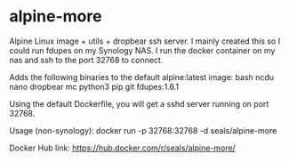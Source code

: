 # alpine-more

Alpine Linux image + utils + dropbear ssh server. I mainly created this so I could run fdupes on my Synology NAS. I run the docker container on my nas and ssh to the port 32768 to connect. 

Adds the following binaries to the default alpine:latest image:
    bash
    ncdu
    nano
    dropbear
    mc
    python3
    pip
    git
    fdupes:1.6.1

Using the default Dockerfile, you will get a sshd server running on port 32768.

Usage (non-synology):
docker run -p 32768:32768 -d seals/alpine-more

Docker Hub link: https://hub.docker.com/r/seals/alpine-more/
